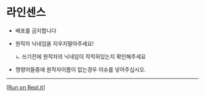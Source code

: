 # 라인센스

- 배포를 금지합니다

- 원작자 닉네임을 지우지말아주세요!

  ㄴ 쓰기전에 원작자의 닉네임이 작적혀있는지 확인해주세요

- 명령어들중에 원작자이름이 없는경우 이슈를 넣어주십시오.
****
[[Run on Repl.it](https://repl.it/badge/github/noryonkr/noryon-bot)]
[](https://repl.it/github/noryonkr/noryon-bot)
